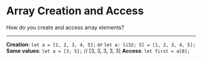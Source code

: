 # Array Creation and Access

How do you create and access array elements?

---

**Creation**: `let a = [1, 2, 3, 4, 5];` or `let a: [i32; 5] = [1, 2, 3, 4, 5];`
**Same values**: `let a = [3; 5];` // [3, 3, 3, 3, 3]
**Access**: `let first = a[0];`